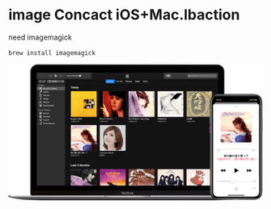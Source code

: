# image Concact iOS+Mac.lbaction

need imagemagick

```bash
brew install imagemagick
```

![title](img.png)